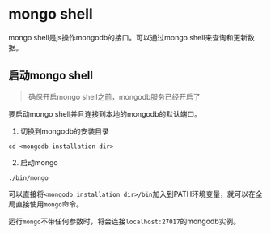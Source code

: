 # mongo shell

mongo shell是js操作mongodb的接口。可以通过mongo shell来查询和更新数据。

## 启动mongo shell

> 确保开启mongo shell之前，mongodb服务已经开启了

要启动mongo shell并且连接到本地的mongodb的默认端口。

1. 切换到mongodb的安装目录

```
cd <mongodb installation dir>
```

2. 启动mongo

```
./bin/mongo
```

可以直接将`<mongodb installation dir>/bin`加入到PATH环境变量，就可以在全局直接使用`mongo`命令。


运行`mongo`不带任何参数时，将会连接`localhost:27017`的mongodb实例。